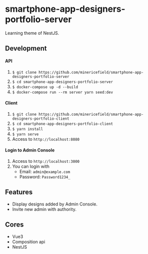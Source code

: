# smartphone-app-designers-portfolio-server

Learning theme of NestJS.

## Development

#### API
1. `$ git clone https://github.com/minericefield/smartphone-app-designers-portfolio-server`
2. `$ cd smartphone-app-designers-portfolio-server`
3. `$ docker-compose up -d --build`
4. `$ docker-compose run --rm server yarn seed:dev`

#### Client
1. `$ git clone https://github.com/minericefield/smartphone-app-designers-portfolio-client`
2. `$ cd smartphone-app-designers-portfolio-client`
3. `$ yarn install`
4. `$ yarn serve`
5. Access to `http://localhost:8080`

#### Login to Admin Console
1. Access to `http://localhost:3000`
2. You can login with
    - Email: `admin@example.com`
    - Password: `Password1234_`

## Features
- Display designs added by Admin Console.
- Invite new admin with authority.

## Cores
- Vue3
- Composition api
- NestJS
